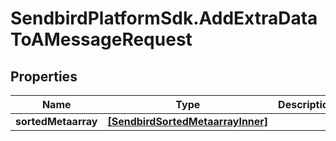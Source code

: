 # SendbirdPlatformSdk.AddExtraDataToAMessageRequest

## Properties

Name | Type | Description | Notes
------------ | ------------- | ------------- | -------------
**sortedMetaarray** | [**[SendbirdSortedMetaarrayInner]**](SendbirdSortedMetaarrayInner.md) |  | 


